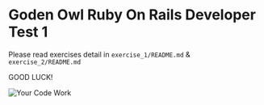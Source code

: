 # Goden Owl Ruby On Rails Developer Test 1

Please read exercises detail in `exercise_1/README.md` & `exercise_2/README.md`

GOOD LUCK!

![Your Code Work](https://github.com/GoldenOwlAsia/webdev-intern-assignment/blob/main/screenshots/meme.jpeg)
